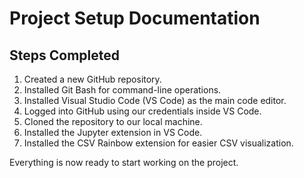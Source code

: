 # Project Setup Documentation

## Steps Completed

1. Created a new GitHub repository.  
2. Installed Git Bash for command-line operations.  
3. Installed Visual Studio Code (VS Code) as the main code editor.  
4. Logged into GitHub using our credentials inside VS Code.  
5. Cloned the repository to our local machine.  
6. Installed the Jupyter extension in VS Code.  
7. Installed the CSV Rainbow extension for easier CSV visualization.  

Everything is now ready to start working on the project.
